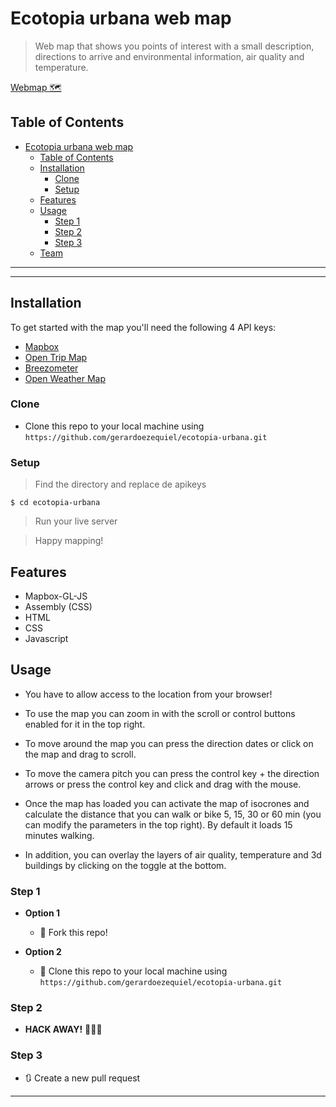 
# Ecotopia urbana web map

> Web map that shows you points of interest with a small description, directions to arrive and environmental information, air quality and temperature.

[Webmap 🗺️](https://ecotopia-urbana-map.glitch.me)
## Table of Contents

- [Ecotopia urbana web map](#ecotopia-urbana-web-map)
  - [Table of Contents](#table-of-contents)
  - [Installation](#installation)
    - [Clone](#clone)
    - [Setup](#setup)
  - [Features](#features)
  - [Usage](#usage)
    - [Step 1](#step-1)
    - [Step 2](#step-2)
    - [Step 3](#step-3)
  - [Team](#team)

---

---

## Installation

To get started with the map you'll need the following 4 API keys:
- [Mapbox](https://www.mapbox.com/)
- [Open Trip Map](https://opentripmap.io/product)
- [Breezometer](https://docs.breezometer.com/api-documentation/air-quality-api/v2/)
- [Open Weather Map](https://openweathermap.org/api)

### Clone

- Clone this repo to your local machine using `https://github.com/gerardoezequiel/ecotopia-urbana.git`

### Setup



> Find the directory and replace de apikeys

```shell
$ cd ecotopia-urbana
```

> Run your live server

> Happy mapping!
## Features
- Mapbox-GL-JS
- Assembly (CSS)
- HTML
- CSS
- Javascript
  

## Usage
- You have to allow access to the location from your browser!

- To use the map you can zoom in with the scroll or control buttons enabled for it in the top right.

- To move around the map you can press the direction dates or click on the map and drag to scroll.

- To move the camera pitch you can press the control key + the direction arrows or press the control key and click and drag with the mouse.

- Once the map has loaded you can activate the map of isocrones and calculate the distance that you can walk or bike 5, 15, 30 or 60 min (you can modify the parameters in the top right). By default it loads 15 minutes walking. 
  
- In addition, you can overlay the layers of air quality, temperature and 3d buildings by clicking on the toggle at the bottom.


### Step 1

- **Option 1**

  - 🍴 Fork this repo!

- **Option 2**
  - 👯 Clone this repo to your local machine using `https://github.com/gerardoezequiel/ecotopia-urbana.git`

### Step 2

- **HACK AWAY!** 🔨🔨🔨

### Step 3

- 🔃 Create a new pull request

---


